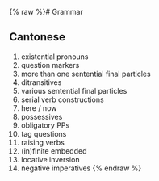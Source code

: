 {% raw %}# Grammar

## Cantonese

1. existential pronouns
2. question markers
3. more than one sentential final particles
4. ditransitives
5. various sentential final particles
6. serial verb constructions
7. here / now
8. possessives
9. obligatory PPs
10. tag questions
11. raising verbs
12. (in)finite embedded
13. locative inversion
14. negative imperatives
<update date omitted for speed>{% endraw %}